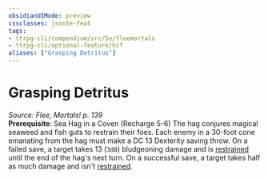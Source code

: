 ```yaml
---
obsidianUIMode: preview
cssclasses: json5e-feat
tags:
- ttrpg-cli/compendium/src/5e/fleemortals
- ttrpg-cli/optional-feature/hcf
aliases: ["Grasping Detritus"]
---
```

# Grasping Detritus
*Source: Flee, Mortals! p. 139*  
**Prerequisite**: Sea Hag in a Coven
(Recharge 5-6) The hag conjures magical seaweed and fish guts to restrain their foes. Each enemy in a 30-foot cone emanating from the hag must make a DC 13 Dexterity saving throw. On a failed save, a target takes 13 (`3d8`) bludgeoning damage and is [restrained](Misc%20Files/CLI/rules/conditions.md#Restrained) until the end of the hag's next turn. On a successful save, a target takes half as much damage and isn't [restrained](Misc%20Files/CLI/rules/conditions.md#Restrained).